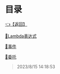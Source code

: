 # 目录  


[👈【返回】](/--目录--/dotnet/CSharp笔记/--目录--CSharp笔记)  


[📜Lambda表达式](/dotnet/CSharp笔记/委托和事件/Lambda表达式)  

[📜事件](/dotnet/CSharp笔记/委托和事件/事件)  

[📜委托](/dotnet/CSharp笔记/委托和事件/委托)  







> 2023/8/15 14:18:53
